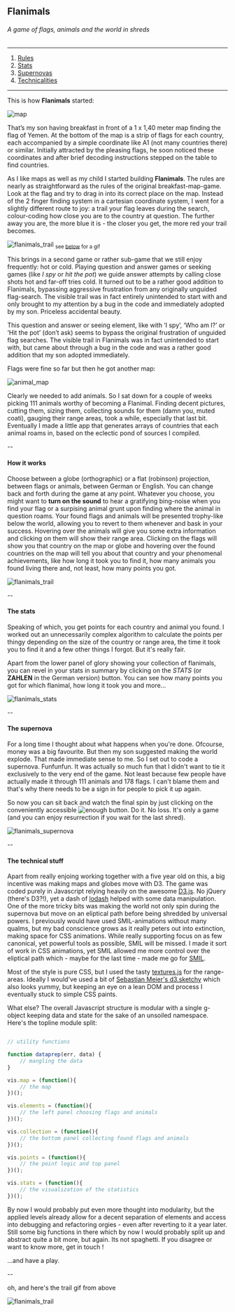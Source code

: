 ## Flanimals

###### A game of flags, animals and the world in shreds

---

1. [Rules](#how-it-works)
2. [Stats](#the-stats)
3. [Supernovas](#the-supernova)
4. [Technicalities](the-techincal-stuff)

---

This is how **Flanimals** started:

![map](images/readme/flanimals_map_finger_find.png)

That’s my son having breakfast in front of a 1 x 1,40 meter map finding the flag of Yemen. At the bottom of the map is a strip of flags for each country, each accompanied by a simple coordinate like A1 (not many countries there) or similar. Initially attracted by the pleasing flags, he soon noticed these coordinates and after brief decoding instructions stepped on the table to find countries.

As I like maps as well as my child I started building **Flanimals**. The rules are nearly as straightforward as the rules of the original breakfast-map-game. Look at the flag and try to drag in into its correct place on the map. Instead of the 2 finger finding system in a cartesian coordinate system, I went for a slightly different route to joy: a trail your flag leaves during the search, colour-coding how close you are to the country at question. The further away you are, the more blue it is - the closer you get, the more red your trail becomes.


![flanimals_trail](images/readme/flanimals_trail.png)
<sub>see [below](#trailgif) for a gif</sub>

This brings in a second game or rather sub-game that we still enjoy frequently: hot or cold. Playing question and answer games or seeking games (like *I spy* or *hit the pot*) we guide answer attempts by calling close shots hot and far-off tries cold. It turned out to be a rather good addition to Flanimals, bypassing aggressive frustration from any originally unguided flag-search. The visible trail was in fact entirely unintended to start with and only brought to my attention by a bug in the code and immediately adopted by my son. Priceless accidental beauty.

This question and answer or seeing element, like with ‘I spy’, ‘Who am I?’ or ‘Hit the pot’ (don’t ask) seems to bypass the original frustration of unguided flag searches. The visible trail in Flanimals was in fact unintended to start with, but came about through a bug in the code and was a rather good addition that my son adopted immediately.

Flags were fine so far but then he got another map:

![animal_map](images/readme/flanimals_animal_map.png)

Clearly we needed to add animals. So I sat down for a couple of weeks picking 111 animals worthy of becoming a Flanimal. Finding decent pictures, cutting them, sizing them, collecting sounds for them (damn you, muted coati), gauging their range areas, took a while, especially that last bit. Eventually I made a little app that generates arrays of countries that each animal roams in, based on the eclectic pond of sources I compiled. 

--

#### How it works

Choose between a globe (orthographic) or a flat (robinson) projection, between flags or animals, between German or English. You can change back and forth during the game at any point. Whatever you choose, you might want to **turn on the sound** to hear a gratifying bing-noise when you find your flag or a surpising animal grunt upon finding where the animal in question roams. Your found flags and animals will be presented trophy-like below the world, allowing you to revert to them whenever and bask in your success. Hovering over the animals will give you some extra information and clicking on them will show their range area. Clicking on the flags will show you that country on the map or globe and hovering over the found countries on the map will tell you about that country and your phenomenal achievements, like how long it took you to find it, how many animals you found living there and, not least, how many points you got.

![flanimals_trail](images/readme/flanimals_hover.png)

--

#### The stats

Speaking of which, you get points for each country and animal you found. I worked out an unnecessarily complex algorithm to calculate the points per thingy depending on the size of the country or range area, the time it took you to find it and a few other things I forgot. But it's really fair.

Apart from the lower panel of glory showing your collection of flanimals, you can revel in your stats in summary by clicking on the *STATS* (or **ZAHLEN** in the German version) button. You can see how many points you got for which flanimal, how long it took you and more...

![flanimals_stats](images/readme/flanimals_stats.png)

--

#### The supernova

For a long time I thought about what happens when you're done. Ofcourse, money was a big favourite. But then my son suggested making the world explode. That made immediate sense to me. So I set out to code a supernova. Funfunfun. It was actually so much fun that I didn't want to tie it exclusively to the very end of the game. Not least because few people have actually made it through 111 animals and 178 flags. I can't blame them and that's why there needs to be a sign in for people to pick it up again. 

So now you can sit back and watch the final spin by just clicking on the conveniently accessible ![enough](images/readme/flanimals_enough.png) button. Do it. No loss. It's only a game (and you can enjoy resurrection if you wait for the last shred).

![flanimals_supernova](images/readme/flanimals_supernova.png)

--

#### The technical stuff

Apart from really enjoing working together with a five year old on this, a big incentive was making maps and globes move with D3. The game was coded purely in Javascript relying heavily on the awesome [D3.js](https://d3js.org/). No jQuery (there's D3?!), yet a dash of [lodash](https://lodash.com/) helped with some data manipulation. One of the more tricky bits was making the world not only spin during the supernova but move on an eliptical path before being shredded by universal powers. I previously would have used SMIL-animations without many qualms, but my bad conscience grows as it really peters out into extinction, making space for CSS animations. While really supporting focus on as few canonical, yet powerful tools as possible, SMIL will be missed. I made it sort of work in CSS animations, yet SMIL allowed me more control over the eliptical path which - maybe for the last time - made me go for [SMIL](https://en.wikipedia.org/wiki/Synchronized_Multimedia_Integration_Language).

Most of the style is pure CSS, but I used the tasty [textures.js](https://riccardoscalco.github.io/textures/) for the range-areas. Ideally I would've used a bit of [Sebastian Meier's d3.sketchy](https://github.com/sebastian-meier/d3.sketchy) which also looks yummy, but keeping an eye on a lean DOM and process I eventually stuck to simple CSS paints.

What else? The overall Javascript structure is modular with a single g-object keeping data and state for the sake of an unsoiled namespace. Here's the topline module split:

```JavaScript

// utility functions

function dataprep(err, data) {
	// mangling the data
}

vis.map = (function(){ 
	// the map
})(); 

vis.elements = (function(){
	// the left panel choosing flags and animals
})(); 

vis.collection = (function(){
	// the bottom panel collecting found flags and animals
})(); 

vis.points = (function(){
	// the point logic and top panel
})(); 

vis.stats = (function(){
	// the visualization of the statistics
})(); 

```

By now I would probably put even more thought into modularity, but the applied levels already allow for a decent separation of elements and access into debugging and refactoring orgies - even after reverting to it a year later. Still some big functions in there which by now I would probably split up and abstract quite a bit more, but again. Its not spaghetti. If you disagree or want to know more, get in touch !

...and have a play.

--

<a name="trailgif">oh, and here's the trail gif from above</a>

![flanimals_trail](images/readme/flanimals_trail.gif)

